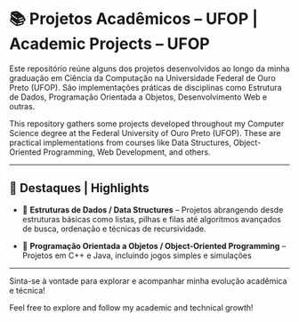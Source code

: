 # 📚 Projetos Acadêmicos – UFOP | Academic Projects – UFOP

Este repositório reúne alguns dos projetos desenvolvidos ao longo da minha graduação em Ciência da Computação na Universidade Federal de Ouro Preto (UFOP). São implementações práticas de disciplinas como Estrutura de Dados, Programação Orientada a Objetos, Desenvolvimento Web e outras.

This repository gathers some projects developed throughout my Computer Science degree at the Federal University of Ouro Preto (UFOP). These are practical implementations from courses like Data Structures, Object-Oriented Programming, Web Development, and others.

---

## 🔹 Destaques | Highlights

- 🌲 **Estruturas de Dados / Data Structures** – Projetos abrangendo desde estruturas básicas como listas, pilhas e filas até algoritmos avançados de busca, ordenação e técnicas de recursividade.

- 👾 **Programação Orientada a Objetos / Object-Oriented Programming** – Projetos em C++ e Java, incluindo jogos simples e simulações

---

Sinta-se à vontade para explorar e acompanhar minha evolução acadêmica e técnica!

Feel free to explore and follow my academic and technical growth!

